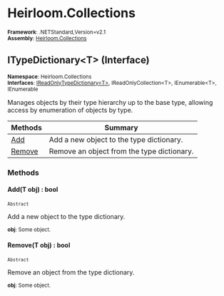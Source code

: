 # Heirloom.Collections

<small>**Framework**: .NETStandard,Version=v2.1</small>  
<small>**Assembly**: [Heirloom.Collections](../Heirloom.Collections/Heirloom.Collections.md)</small>  

## ITypeDictionary\<T> (Interface)
<small>**Namespace**: Heirloom.Collections</small>  
<small>**Interfaces**: [IReadOnlyTypeDictionary\<T>](Heirloom.Collections.IReadOnlyTypeDictionary[T].md), IReadOnlyCollection\<T>, IEnumerable\<T>, IEnumerable</small>  

Manages objects by their type hierarchy up to the base type, allowing access by enumeration of objects by type.

| Methods                | Summary                                    |
|------------------------|--------------------------------------------|
| [Add](#ADD882735FB)    | Add a new object to the type dictionary.   |
| [Remove](#REMA46A9FF0) | Remove an object from the type dictionary. |

### Methods

#### <a name="ADD882735FB"></a>Add(T obj) : bool
<small>`Abstract`</small>

Add a new object to the type dictionary.

<small>**obj**: <param name="obj">Some object.</param></small>  

#### <a name="REMA46A9FF0"></a>Remove(T obj) : bool
<small>`Abstract`</small>

Remove an object from the type dictionary.

<small>**obj**: <param name="obj">Some object.</param></small>  

